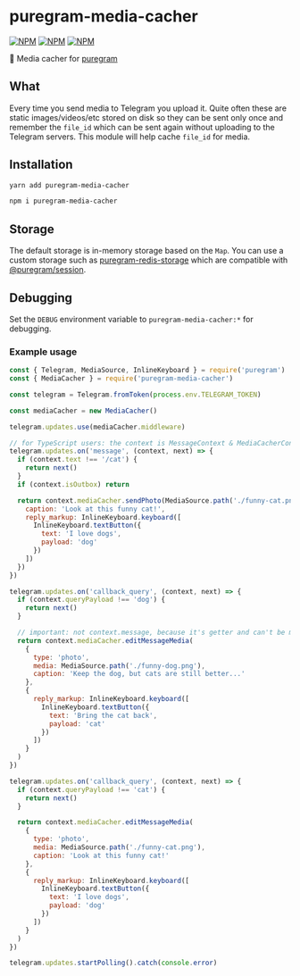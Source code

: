 [npm-version-badge]: https://img.shields.io/npm/v/puregram-media-cacher.svg
[npm-license-badge]: https://img.shields.io/npm/l/puregram-media-cacher.svg
[npm-downloads-badge]: https://img.shields.io/npm/dm/puregram-media-cacher.svg
[npm-link]: https://npmjs.com/package/puregram-media-cacher

# puregram-media-cacher
[![NPM][npm-version-badge]][npm-link] [![NPM][npm-license-badge]][npm-link] [![NPM][npm-downloads-badge]][npm-link]

📀 Media cacher for [puregram](https://github.com/nitreojs/puregram)

## What
Every time you send media to Telegram you upload it. Quite often these are static images/videos/etc stored on disk so they can be sent only once and remember the `file_id` which can be sent again without uploading to the Telegram servers. This module will help cache `file_id` for media.

## Installation
```bash
yarn add puregram-media-cacher
```
```bash
npm i puregram-media-cacher
```

## Storage
The default storage is in-memory storage based on the `Map`. You can use a custom storage such as [puregram-redis-storage](https://github.com/ItzNeviKat/puregram-redis-storage) which are compatible with [@puregram/session](https://github.com/nitreojs/puregram/tree/lord/packages/session).

## Debugging
Set the `DEBUG` environment variable to `puregram-media-cacher:*` for debugging.

### Example usage
```js
const { Telegram, MediaSource, InlineKeyboard } = require('puregram')
const { MediaCacher } = require('puregram-media-cacher')

const telegram = Telegram.fromToken(process.env.TELEGRAM_TOKEN)

const mediaCacher = new MediaCacher()

telegram.updates.use(mediaCacher.middleware)

// for TypeScript users: the context is MessageContext & MediaCacherContext
telegram.updates.on('message', (context, next) => {
  if (context.text !== '/cat') {
    return next()
  }
  if (context.isOutbox) return

  return context.mediaCacher.sendPhoto(MediaSource.path('./funny-cat.png'), {
    caption: 'Look at this funny cat!',
    reply_markup: InlineKeyboard.keyboard([
      InlineKeyboard.textButton({
        text: 'I love dogs',
        payload: 'dog'
      })
    ])
  })
})

telegram.updates.on('callback_query', (context, next) => {
  if (context.queryPayload !== 'dog') {
    return next()
  }

  // important: not context.message, because it's getter and can't be modified
  return context.mediaCacher.editMessageMedia(
    {
      type: 'photo',
      media: MediaSource.path('./funny-dog.png'),
      caption: 'Keep the dog, but cats are still better...'
    },
    {
      reply_markup: InlineKeyboard.keyboard([
        InlineKeyboard.textButton({
          text: 'Bring the cat back',
          payload: 'cat'
        })
      ])
    }
  )
})

telegram.updates.on('callback_query', (context, next) => {
  if (context.queryPayload !== 'cat') {
    return next()
  }

  return context.mediaCacher.editMessageMedia(
    {
      type: 'photo',
      media: MediaSource.path('./funny-cat.png'),
      caption: 'Look at this funny cat!'
    },
    {
      reply_markup: InlineKeyboard.keyboard([
        InlineKeyboard.textButton({
          text: 'I love dogs',
          payload: 'dog'
        })
      ])
    }
  )
})

telegram.updates.startPolling().catch(console.error)
```
